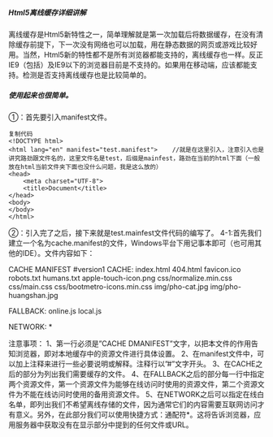 ##### Html5离线缓存详细讲解
离线缓存是Html5新特性之一，简单理解就是第一次加载后将数据缓存，在没有清除缓存前提下，下一次没有网络也可以加载，用在静态数据的网页或游戏比较好用。当然，Html5新的特性都不是所有浏览器都能支持的，离线缓存也一样。反正IE9（包括）及IE9以下的浏览器目前是不支持的。如果用在移动端，应该都能支持。检测是否支持离线缓存也是比较简单的。

##### 使用起来也很简单。

①：首先要引入manifest文件。
```
复制代码
<!DOCTYPE html>
<html lang="en" manifest="test.manifest">    //就是在这里引入，注意引入也是讲究路劲跟文件名的，这里文件名是test，后缀是mainfest，路劲在当前的html下面（一般放在html当前文件夹下面也没什么问题，我是这么放的）
<head>
    <meta charset="UTF-8">
    <title>Document</title>
</head>
<body>
</body>
</html>
```

②：引入完了之后，接下来就是test.mainfest文件代码的编写了。
4-1:首先我们建立一个名为cache.manifest的文件，Windows平台下用记事本即可（也可用其他的IDE）。文件内容如下：

CACHE MANIFEST
#version1
CACHE:
index.html
404.html
favicon.ico
robots.txt
humans.txt
apple-touch-icon.png
css/normalize.min.css
css/main.css
css/bootmetro-icons.min.css
img/pho-cat.jpg
img/pho-huangshan.jpg
 
FALLBACK:
online.js local.js
 
NETWORK:
*

注意事项：
1、第一行必须是”CACHE DMANIFEST”文字，以把本文件的作用告知浏览器，即对本地缓存中的资源文件进行具体设置。
2、在manifest文件中，可以加上注释来进行一些必要说明或解释。注释行以”#”文字开头。
3、在CACHE之后的部分为列出我们需要缓存的文件。
4、在FALLBACK之后的部分每一行中指定两个资源文件，第一个资源文件为能够在线访问时使用的资源文件，第二个资源文件为不能在线访问时使用的备用资源文件。
5、在NETWORK之后可以指定在线白名单，即列出我们不希望离线存储的文件，因为通常它们的内容需要互联网访问才有意义。另外，在此部分我们可以使用快捷方式：通配符*。这将告诉浏览器，应用服务器中获取没有在显示部分中提到的任何文件或URL。